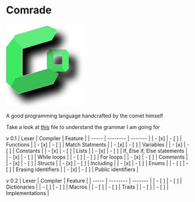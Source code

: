 # Comrade

![Comrade](/Comrade.svg)

A good programming language handcrafted by the comet himself

Take a look at [this](/grammer.txt) file to understand the grammar I am going for

v 0.1
| Lexer | Compiler | Feature |
| ----- | -------- | ------- |
| - [x] | - [ ] | Functions |
| - [x] | - [ ] | Match Statments |
| - [x] | - [ ] | Variables |
| - [x] | - [ ] | Constants |
| - [x] | - [ ] | Lists |
| - [x] | - [ ] | If, Else if, Else statements |
| - [x] | - [ ] | While loops |
| - [ ] | - [ ] | For loops |
| - [x] | - [ ] | Comments |
| - [x] | - [ ] | Structs |
| - [x] | - [ ] | Including |
| - [x] | - [ ] | Enums |
| - [ ] | - [ ] | Erasing identifiers |
| - [x] | - [ ] | Public identifiers |

v 0.2
| Lexer | Compiler | Feature |
| ----- | -------- | ------- |
| - [ ] | - [ ] | Dictionaries |
| - [ ] | - [ ] | Macros |
| - [ ] | - [ ] | Traits |
| - [ ] | - [ ] | Implementations |
